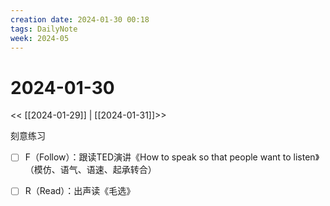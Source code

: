 ```yaml
---
creation date: 2024-01-30 00:18
tags: DailyNote
week: 2024-05
---
```


# 2024-01-30

<< [[2024-01-29]] | [[2024-01-31]]>>

刻意练习
- [ ] F（Follow）：跟读TED演讲《How to speak so that people want to listen》（模仿、语气、语速、起承转合）
- [ ] R（Read）：出声读《毛选》

